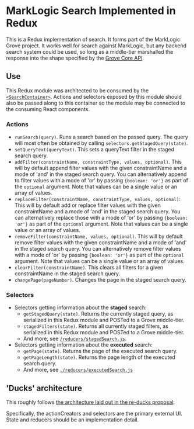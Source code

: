# MarkLogic Search Implemented in Redux

This is a Redux implementation of search. It forms part of the MarkLogic Grove project. It works well for search against MarkLogic, but any backend search system could be used, so long as a middle-tier marshalled the response into the shape specified by the [Grove Core API](https://github.com/marklogic-community/grove-core-api). 

## Use

This Redux module was architected to be consumed by the [`<SearchContainer>`](../containers/SearchContainer.js).  Actions and selectors exposed by this module should also be passed along to this container so the module may be connected to the consuming React components.


### Actions

- `runSearch(query)`. Runs a search based on the passed query. The query will most often be obtained by calling `selectors.getStagedQuery(state)`.
- `setQueryText(queryText)`. This sets a queryText filter in the staged search query.
- `addFilter(constraintName, constraintType, values, optional)`. This will by default append filter values with the given constraintName and a mode of 'and' in the staged search query. You can alternatively append to filter values with a mode of 'or' by passing `{boolean: 'or'}` as part of the `optional` argument. Note that values can be a single value or an array of values.
- `replaceFilter(constraintName, constraintType, values, optional)`: This will by default add or replace filter values with the given constraintName and a mode of 'and' in the staged search query. You can alternatively replace those with a mode of 'or' by passing `{boolean: 'or'}` as part of the `optional` argument. Note that values can be a single value or an array of values.
- `removeFilter(constraintName, values, optional)`. This will by default remove filter values with the given constraintName and a mode of 'and' in the staged search query. You can alternatively remove filter values with a mode of 'or' by passing `{boolean: 'or'}` as part of the `optional` argument. Note that values can be a single value or an array of values.
- `clearFilter(constraintName)`. This clears all filters for a given constraintName in the staged search query.
- `changePage(pageNumber)`. Changes the page in the staged search query.

### Selectors

- Selectors getting information about the **staged** search:
  - `getStagedQuery(state)`. Returns the currently staged query, as serialized in this Redux module and POSTed to a Grove middle-tier.
  - `stagedFilters(state)`. Returns all currently staged filters, as serialized in this Redux module and POSTed to a Grove middle-tier.
  - And more, see [`/reducers/stagedSearch.js`](./reducers/stagedSearch.js).
- Selectors getting information about the **executed** search:
  - `getPage(state)`. Returns the page of the executed search query.
  - `getPageLength(state)`. Returns the page length of the executed search query.
  - And more, see [`./reducers/executedSearch.js`](./reducers/executedSearch.js.)


## 'Ducks' architecture

This roughly follows [the architecture laid out in the re-ducks proposal]( https://github.com/alexnm/re-ducks/blob/f28ecc59d43542b8353948ede0cd3a059ca177dd/README.md):

Specifically, the actionCreators and selectors are the primary external UI. State and reducers should be an implementation detail.